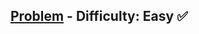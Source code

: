 [Problem](https://www.hackerrank.com/challenges/30-running-time-and-complexity/problem) - Difficulty: Easy :white_check_mark:
---


